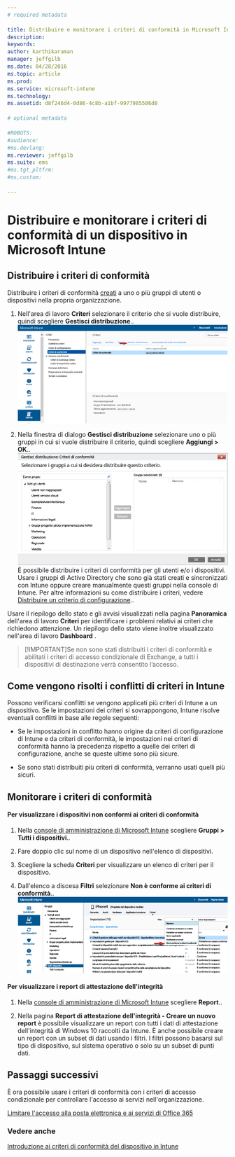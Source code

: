 ```yaml
---
# required metadata

title: Distribuire e monitorare i criteri di conformità in Microsoft Intune | Microsoft Intune
description:
keywords:
author: karthikaraman
manager: jeffgilb
ms.date: 04/28/2016
ms.topic: article
ms.prod:
ms.service: microsoft-intune
ms.technology:
ms.assetid: d8f246d4-0d86-4c8b-a1bf-9977985506d8

# optional metadata

#ROBOTS:
#audience:
#ms.devlang:
ms.reviewer: jeffgilb
ms.suite: ems
#ms.tgt_pltfrm:
#ms.custom:

---
```


# Distribuire e monitorare i criteri di conformità di un dispositivo in Microsoft Intune
## Distribuire i criteri di conformità
Distribuire i criteri di conformità [creati](create-a-device-compliance-policy-in-microsoft-intune.md) a uno o più gruppi di utenti o dispositivi nella propria organizzazione.

1.  Nell'area di lavoro **Criteri** selezionare il criterio che si vuole distribuire, quindi scegliere **Gestisci distribuzione**..
![Schermata della pagina dei criteri di conformità con l'opzione di menu Gestisci distribuzione nella parte superiore](./media/intune-sa-3c-deploy-compliance-policy2.png)

2.  Nella finestra di dialogo **Gestisci distribuzione** selezionare uno o più gruppi in cui si vuole distribuire il criterio, quindi scegliere **Aggiungi > OK**..
![Schermata della finestra di dialogo Gestisci distribuzione](./media/intune-sa-3d-deploy-compliance-policy3-Manage.png)
È possibile distribuire i criteri di conformità per gli utenti e/o i dispositivi. Usare i gruppi di Active Directory che sono già stati creati e sincronizzati con Intune oppure creare manualmente questi gruppi nella console di Intune. Per altre informazioni su come distribuire i criteri, vedere [Distribuire un criterio di configurazione](manage-settings-and-features-on-your-devices-with-microsoft-intune-policies.md)..

Usare il riepilogo dello stato e gli avvisi visualizzati nella pagina **Panoramica** dell'area di lavoro **Criteri** per identificare i problemi relativi ai criteri che richiedono attenzione. Un riepilogo dello stato viene inoltre visualizzato nell'area di lavoro **Dashboard** .

> [!IMPORTANT]Se non sono stati distribuiti i criteri di conformità e abilitati i criteri di accesso condizionale di Exchange, a tutti i dispositivi di destinazione verrà consentito l’accesso.

## Come vengono risolti i conflitti di criteri in Intune
Possono verificarsi conflitti se vengono applicati più criteri di Intune a un dispositivo. Se le impostazioni dei criteri si sovrappongono, Intune risolve eventuali conflitti in base alle regole seguenti:

-   Se le impostazioni in conflitto hanno origine da criteri di configurazione di Intune e da criteri di conformità, le impostazioni nei criteri di conformità hanno la precedenza rispetto a quelle dei criteri di configurazione, anche se queste ultime sono più sicure.

-   Se sono stati distribuiti più criteri di conformità, verranno usati quelli più sicuri.

## Monitorare i criteri di conformità

#### Per visualizzare i dispositivi non conformi ai criteri di conformità

1.  Nella [console di amministrazione di Microsoft Intune](https://manage.microsoft.com) scegliere **Gruppi > Tutti i dispositivi**..

2.  Fare doppio clic sul nome di un dispositivo nell'elenco di dispositivi.

3.  Scegliere la scheda **Criteri** per visualizzare un elenco di criteri per il dispositivo.

4.  Dall'elenco a discesa **Filtri** selezionare **Non è conforme ai criteri di conformità**..
![Schermata che mostra l'elenco delle opzioni nell'elenco dei filtri](./media/intune-sa-3e-view-device-noncompliance.png)

#### Per visualizzare i report di attestazione dell'integrità

1.  Nella [console di amministrazione di Microsoft Intune](https://manage.microsoft.com) scegliere **Report**..

2.  Nella pagina **Report di attestazione dell'integrità - Creare un nuovo report** è possibile visualizzare un report con tutti i dati di attestazione dell'integrità di Windows 10 raccolti da Intune. È anche possibile creare un report con un subset di dati usando i filtri. I filtri possono basarsi sul tipo di dispositivo, sul sistema operativo o solo su un subset di punti dati.


## Passaggi successivi
È ora possibile usare i criteri di conformità con i criteri di accesso condizionale per controllare l'accesso ai servizi nell'organizzazione.

[Limitare l'accesso alla posta elettronica e ai servizi di Office 365](restrict-access-to-email-and-o365-services-with-microsoft-intune.md)


### Vedere anche
[Introduzione ai criteri di conformità del dispositivo in Intune](introduction-to-device-compliance-policies-in-microsoft-intune.md)


<!--HONumber=May16_HO1-->


